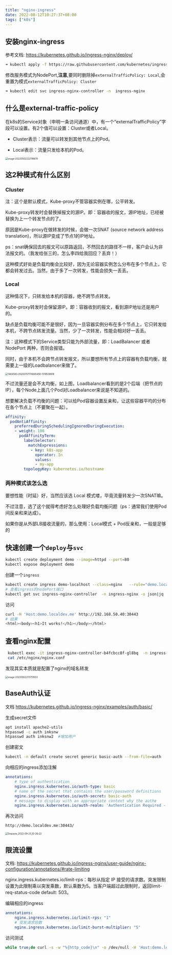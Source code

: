 ```yaml
---
title: "nginx-ingress"
date: 2022-08-12T10:27:37+08:00
tags: ["k8s"]
---
```


## 安装nginx-ingress

参考文档: https://kubernetes.github.io/ingress-nginx/deploy/

```bash
➜ kubectl apply -f https://raw.githubusercontent.com/kubernetes/ingress-nginx/controller-v1.3.0/deploy/static/provider/cloud/deploy.yaml
```

修改服务模式为NodePort,**注意**,要同时删除掉`externalTrafficPolicy: Local`,会重置为模式`externalTrafficPolicy: Cluster`

```bash
➜ kubectl edit svc ingress-nginx-controller -n  ingress-nginx
```

## 什么是external-traffic-policy

在k8s的Service对象（申明一条访问通道）中，有一个“externalTrafficPolicy”字段可以设置。有2个值可以设置：Cluster或者Local。

- Cluster表示：流量可以转发到其他节点上的Pod。

- Local表示：流量只发给本机的Pod。

<img src="http://inksnw.asuscomm.com:3001/blog/nginx-ingress_ad0022e96a73a6a8d7fb41c6b6f0c1ff.png" alt="image-20220922222116679" style="zoom: 50%;" />



## 这2种模式有什么区别

### Cluster

注：这个是默认模式，Kube-proxy不管容器实例在哪，公平转发。

Kube-proxy转发时会替换掉报文的源IP。即：容器收的报文，源IP地址，已经被替换为上一个转发节点的了。

原因是Kube-proxy在做转发的时候，会做一次SNAT (source network address translation)，所以源IP变成了节点1的IP地址。

ps：snat确保回去的报文可以原路返回，不然回去的路径不一样，客户会认为非法报文的。（我发给张三的，怎么李四给我回应？丢弃！）

这种模式好处是负载均衡会比较好，因为无论容器实例怎么分布在多个节点上，它都会转发过去。当然，由于多了一次转发，性能会损失一丢丢。

### Local

这种情况下，只转发给本机的容器，绝不跨节点转发。

Kube-proxy转发时会保留源IP。即：容器收到的报文，看到源IP地址还是用户的。

缺点是负载均衡可能不是很好，因为一旦容器实例分布在多个节点上，它只转发给本机，不跨节点转发流量。当然，少了一次转发，性能会相对好一丢丢。

注：这种模式下的Service类型只能为外部流量，即：LoadBalancer 或者 NodePort 两种，否则会报错。

同时，由于本机不会跨节点转发报文，所以要想所有节点上的容器有负载均衡，就需要上一级的Loadbalancer来做了。

<img src="http://inksnw.asuscomm.com:3001/blog/nginx-ingress_efba8c2e767b0cf86f72a7ace17c97ea.png" alt="1464583-20200707174845450-1319538618" style="zoom:50%;" />

不过流量还是会不太均衡，如上图，Loadbalancer看到的是2个后端（把节点的IP），每个Node上面几个Pod对Loadbalancer来说是不知道的。

想要解决负载不均衡的问题：可以给Pod容器设置反亲和，让这些容器平均的分布在各个节点上（不要聚在一起）。

```yaml
affinity:
  podAntiAffinity:
    preferredDuringSchedulingIgnoredDuringExecution:
    - weight: 100
      podAffinityTerm:
        labelSelector:
          matchExpressions:
           - key: k8s-app
             operator: In
             values:
             - my-app
        topologyKey: kubernetes.io/hostname
```

### 两种模式该怎么选

要想性能（时延）好，当然应该选 Local 模式喽，毕竟流量转发少一次SNAT嘛。

不过注意，选了这个就得考虑好怎么处理好负载均衡问题（ps：通常我们使用Pod间反亲和来达成）。

如果你是从外部LB接收流量的，那么使用：Local模式 + Pod反亲和，一般是足够的

## 快速创建一个`deploy`与`svc`

```bash
kubectl create deployment demo --image=httpd --port=80
kubectl expose deployment demo
```

创建一个`ingress`

```bash
kubectl create ingress demo-localhost --class=nginx   --rule="demo.localdev.me/*=demo:80"
# 查看ingress的nodePort端口
kubectl get svc ingress-nginx-controller  -n ingress-nginx -o json|jq .spec.ports[0].nodePort
```

访问

```bash
curl -H 'Host:demo.localdev.me' http://192.168.50.40:30443
# 结果
<html><body><h1>It works!</h1></body></html>
```

## 查看nginx配置

```bash
 kubectl exec -it ingress-nginx-controller-b4fcbcc8f-gl8bq  -n ingress-nginx -- /bin/bash
 cat /etc/nginx/nginx.conf
```

发现其实本质就是配置了nginx的域名转发

<img src="http://inksnw.asuscomm.com:3001/blog/nginx-ingress_bdc7364de5da8c2f4e185ea3e55ef455.png" alt="image-20220922213751633" style="zoom:50%;" />

## BaseAuth认证

文档 https://kubernetes.github.io/ingress-nginx/examples/auth/basic/

生成secret文件

```bash
apt install apache2-utils
htpasswd -c auth inksnw
htpasswd auth inksnw2  #增加用户
```

创建密文

```bash
kubectl -n default create secret generic basic-auth --from-file=auth
```

向相应的ingress添加注解

```yaml
annotations:
    # type of authentication
    nginx.ingress.kubernetes.io/auth-type: basic
    # name of the secret that contains the user/password definitions
    nginx.ingress.kubernetes.io/auth-secret: basic-auth
    # message to display with an appropriate context why the authe
    nginx.ingress.kubernetes.io/auth-realm: 'Authentication Required - foo'
```

再次访问

```
http://demo.localdev.me:30443/
```

<img src="http://inksnw.asuscomm.com:3001/blog/nginx-ingress_8202422854fee1e25162af095b4e22ef.jpg" alt="Snipaste_2022-09-23_10-26-22" style="zoom:50%;" />

## 限流设置

文档: https://kubernetes.github.io/ingress-nginx/user-guide/nginx-configuration/annotations/#rate-limiting

nginx.ingress.kubernetes.io/limit-rps：每秒从指定 IP 接受的请求数。突发限制设置为此限制乘以突发乘数，默认乘数为5。当客户端超过此限制时，返回limit-req-status-code default: 503。

编辑相应的ingress

```yaml
annotations:
    nginx.ingress.kubernetes.io/limit-rps: "1"
    # 突发请求倍数
    nginx.ingress.kubernetes.io/limit-burst-multiplier: "5"
```

访问测试

```bash
while true;do curl -s -w "%{http_code}\n" -o /dev/null -H 'Host:demo.localdev.me' http://192.168.50.40:30443;done
```

